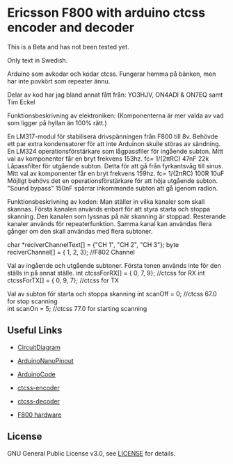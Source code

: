 # Ericsson F800 with arduino ctcss encoder and decoder

This is a Beta and has not been tested yet.

Only text in Swedish.

Arduino som avkodar och kodar ctcss.
Fungerar hemma på bänken, men har inte povkört som repeater ännu.

Delar av kod har jag bland annat fått från:
YO3HJV, ON4ADI & ON7EQ samt Tim Eckel

Funktionsbeskrivning av elektroniken: (Komponenterna är mer valda av vad som ligger på hyllan än 100% rätt.)

En LM317-modul för stabilisera drivspänningen från F800 till 8v. Behövde ett par extra kondensatorer för att inte Arduinon skulle störas av sändning.
En LM324 operationsförstärkare som lågpassfiler för ingående subton. Mitt val av komponenter får en bryt frekvens 153hz. fc= 1/(2πRC) 47nF 22k
Låpassfilter för utgående subton. Detta för att gå från fyrkantsvåg till sinus. Mitt val av komponenter får en bryt frekvens 159hz. fc= 1/(2πRC) 100R 10uF
Möjligt behövs det en operationsförstärkare för att höja utgående subton.
"Sound bypass" 150nF spärrar inkommande subton att gå igenom radion.

Funktionsbeskrivning av koden:
Man ställer in vilka kanaler som skall skannas.
Första kanalen används enbart för att styra starta och stoppa skanning.
Den kanalen som lyssnas på när skanning är stoppad.
Resterande kanaler används för repeaterfunktion. Samma kanal kan användas flera gånger om den skall användas med flera subtoner.

char *reciverChannelText[] = {"CH 1", "CH 2", "CH 3"};
byte      reciverChannel[] = {     1,      2,      3}; //F802 Channel


Val av ingående och utgående subtoner. Första tonen används inte för den ställs in på annat ställe.
int           ctcssForRX[] = {     0,      7,      9}; //ctcss for RX
int           ctcssForTX[] = {     0,      9,      7}; //ctcss for TX

Val av subton för starta och stoppa skanning
int scanOff    = 0; //ctcss 67.0 for stop scanning  
int scanOn     = 5; //ctcss 77.0 for starting scanning

## Useful Links
* [CircuitDiagram](https://github.com/SA6HBR/F800_Arduino_ctcss/blob/main/doc/F800_Arduino_ctcss/KiCad/CircuitDiagram.pdf)
* [ArduinoNanoPinout](https://github.com/SA6HBR/F800_Arduino_ctcss/blob/main/doc/F800_Arduino_ctcss/Arduino/ArduinoNanoPinout.pdf)
* [ArduinoCode](https://github.com/SA6HBR/F800_Arduino_ctcss/Arduino/F800_Arduino_ctcss/F800_Arduino_ctcss.ino)

* [ctcss-encoder](https://bitbucket.org/teckel12/arduino-new-tone/wiki/Home)
* [ctcss-decoder](https://github.com/yo3hjv/Arduino/blob/master/CTCSS%20fast%20decoder)
* [F800 hardware](http://komradio.com/f800.html)

## License

GNU General Public License v3.0, see [LICENSE](https://github.com/SA6HBR/F800_Arduino_ctcss/blob/main/LICENSE) for details.




